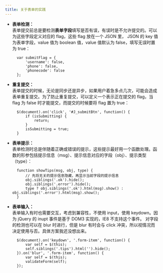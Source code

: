 ```yaml
---
title: 关于表单的实践
---
```


* **表单检测：**  
    表单提交前总是要检测**表单字段**填写是否有误，有误时是不允许提交的。可以为这些字段定义对应的 flag，这些 flag 放在一个 JSON 里， JSON 的 key 值为表单字段，value 值为 boolean 值，value 值默认为 false，填写无误时置为 true：

        var submitFlag = {
            'username': false,
            'phone': false,
            'phonecode': false
        };

* **重复提交：**  
    表单提交的时候，无论是同步还是异步，如果用户着急多点几次，可能会造成表单重复提交。为了防止重复提交，可以定义一个表示正在提交的 flag，当 flag 为 false 时才能提交，而提交的时候要将 flag 置为 true：

        $(document).on('click', '#J_submitBtn', function() {
            if (isSubmitting) {
                return;
            }
            isSubmitting = true;
        }

* **表单提示：**  
    表单检测时总是伴随着正确或错误的提示，这些提示最好用一个函数处理。函数的形参包括提示信息（msg）、提示信息对应的字段（obj）、提示类型（type）：

        function showTips(msg, obj, type) {
            // 先将无关的提示信息隐藏，再显示当前字段的提示信息
            obj.siblings('.ok').hide();
            obj.siblings('.error').hide();
            type ? obj.siblings('.ok').html(msg).show() : obj.siblings('.error').html(msg).show();
        }

* **表单输入：**  
    表单输入有时也需要交互，考虑到兼容性，不使用 input，使用 keydown。因为 jQuery 的 inupt 事件是基于 DOM3 实现的，IE8 不支持这个事件。
    对字段的检测也可以在 blur 时进行，但是 blur 有时会与 click 冲突，所以视情况而决定使用与否。具体方案我还没想出来。

        $(document).on('keydown', '.form-item', function() {
            var self = $(this);
            self.siblings('.tips').html('').hide();
        }).on('blur', '.form-item', function() {
            var self = $(this);
            validateForm(self);
        });
